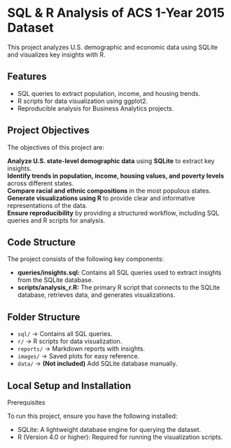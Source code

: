 # SQL & R Analysis of ACS 1-Year 2015 Dataset  

This project analyzes U.S. demographic and economic data using SQLite and visualizes key insights with R.

## Features  
- SQL queries to extract population, income, and housing trends.  
- R scripts for data visualization using ggplot2.  
- Reproducible analysis for Business Analytics projects.  

## Project Objectives

The objectives of this project are:

**Analyze U.S. state-level demographic data** using **SQLite** to extract key insights.  
**Identify trends in population, income, housing values, and poverty levels** across different states.  
**Compare racial and ethnic compositions** in the most populous states.  
**Generate visualizations using R** to provide clear and informative representations of the data.  
**Ensure reproducibility** by providing a structured workflow, including SQL queries and R scripts for analysis.  

## Code Structure

The project consists of the following key components:

- **queries/insights.sql:** Contains all SQL queries used to extract insights from the SQLite database.
- **scripts/analysis_r.R:** The primary R script that connects to the SQLite database, retrieves data, and generates visualizations.

## Folder Structure  
- `sql/` → Contains all SQL queries.  
- `r/` → R scripts for data visualization.  
- `reports/` → Markdown reports with insights.  
- `images/` → Saved plots for easy reference.  
- `data/` → **(Not included)** Add SQLite database manually.  

## Local Setup and Installation

Prerequisites

To run this project, ensure you have the following installed:

- SQLite: A lightweight database engine for querying the dataset.
- R (Version 4.0 or higher): Required for running the visualization scripts.
